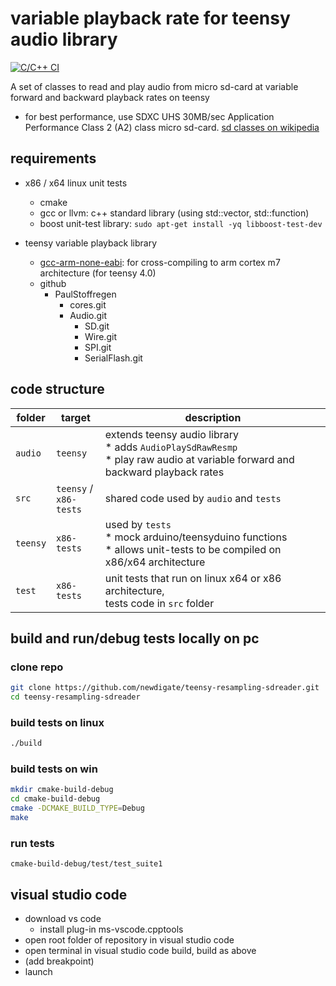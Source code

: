 # variable playback rate for teensy audio library
[![C/C++ CI](https://github.com/newdigate/teensy-resampling-sdreader/workflows/C/C++%20CI/badge.svg) ](https://github.com/newdigate/teensy-resampling-sdreader/actions)

A set of classes to read and play audio from micro sd-card at variable forward and backward playback rates on teensy
* for best performance, use SDXC UHS 30MB/sec Application Performance Class 2 (A2) class micro sd-card. [sd classes on wikipedia](https://en.wikipedia.org/wiki/SD_card#cite_ref-93) 

## requirements
  * x86 / x64 linux unit tests
    * cmake
    * gcc or llvm: c++ standard library (using std::vector, std::function)
    * boost unit-test library: ```sudo apt-get install -yq libboost-test-dev```
    
  * teensy variable playback library  
    * [gcc-arm-none-eabi](https://developer.arm.com/-/media/Files/downloads/gnu-rm/9-2019q4/RC2.1): for cross-compiling to arm cortex m7 architecture (for teensy 4.0)
    * github
      * PaulStoffregen
        * cores.git
        * Audio.git
          * SD.git
          * Wire.git
          * SPI.git
          * SerialFlash.git
        
## code structure

| folder | target             | description                                                                                                            |
|--------|--------------------|------------------------------------------------------------------------------------------------------------------------|
| ```audio```  | ```teensy```             | extends teensy audio library<br/> * adds ```AudioPlaySdRawResmp```<br/> * play raw audio at variable forward and backward playback rates |
| ```src```    | ```teensy``` / <br/>```x86-tests``` | shared code used by ```audio``` and ```tests```                                                                               |
| ```teensy``` | ```x86-tests```          | used by ```tests``` <br/> * mock arduino/teensyduino functions <br/> * allows unit-tests to be compiled on x86/x64 architecture  |
| ```test```   | ```x86-tests```          | unit tests that run on linux x64 or x86 architecture, <br/> tests code in ```src``` folder|
  
## build and run/debug tests locally on pc
### clone repo
``` sh
git clone https://github.com/newdigate/teensy-resampling-sdreader.git
cd teensy-resampling-sdreader
```
### build tests on linux
``` sh
./build
```
### build tests on win
``` sh
mkdir cmake-build-debug
cd cmake-build-debug
cmake -DCMAKE_BUILD_TYPE=Debug
make
```
### run tests
```
cmake-build-debug/test/test_suite1
```

## visual studio code
  * download vs code
    * install plug-in ms-vscode.cpptools
  * open root folder of repository in visual studio code
  * open terminal in visual studio code build, build as above
  * (add breakpoint)
  * launch
